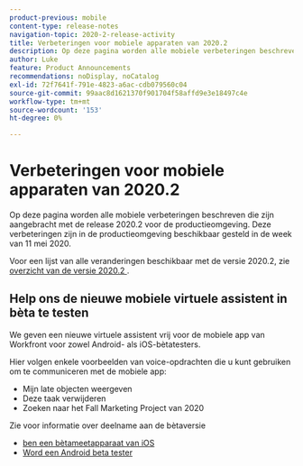 ```yaml
---
product-previous: mobile
content-type: release-notes
navigation-topic: 2020-2-release-activity
title: Verbeteringen voor mobiele apparaten van 2020.2
description: Op deze pagina worden alle mobiele verbeteringen beschreven die zijn aangebracht met de release 2020.2 voor de productieomgeving. Deze verbeteringen zijn in de productieomgeving beschikbaar gesteld in de week van 11 mei 2020.
author: Luke
feature: Product Announcements
recommendations: noDisplay, noCatalog
exl-id: 72f7641f-791e-4823-a6ac-cdb079560c04
source-git-commit: 99aac8d1621370f901704f58affd9e3e18497c4e
workflow-type: tm+mt
source-wordcount: '153'
ht-degree: 0%

---
```


# Verbeteringen voor mobiele apparaten van 2020.2

Op deze pagina worden alle mobiele verbeteringen beschreven die zijn aangebracht met de release 2020.2 voor de productieomgeving. Deze verbeteringen zijn in de productieomgeving beschikbaar gesteld in de week van 11 mei 2020.

Voor een lijst van alle veranderingen beschikbaar met de versie 2020.2, zie [ overzicht van de versie 2020.2 ](../../../product-announcements/product-releases/2020.2.-release-activity/2020-2-release-overview.md).

## Help ons de nieuwe mobiele virtuele assistent in bèta te testen

We geven een nieuwe virtuele assistent vrij voor de mobiele app van Workfront voor zowel Android- als iOS-bètatesters.

Hier volgen enkele voorbeelden van voice-opdrachten die u kunt gebruiken om te communiceren met de mobiele app:

* Mijn late objecten weergeven
* Deze taak verwijderen
* Zoeken naar het Fall Marketing Project van 2020

Zie voor informatie over deelname aan de bètaversie

* [ ben een bètameetapparaat van iOS ](../../../workfront-basics/mobile-apps/using-the-workfront-mobile-app/ios-beta-tester.md)
* [Word een Android beta tester](../../../workfront-basics/mobile-apps/using-the-workfront-mobile-app/android-beta-tester.md)
